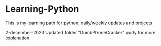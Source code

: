 # Learning-Python
This is my learning path for python, daily/weekly updates and projects




2-december-2023
Updated folder "DumbPhoneCracker" purly for more explanation
